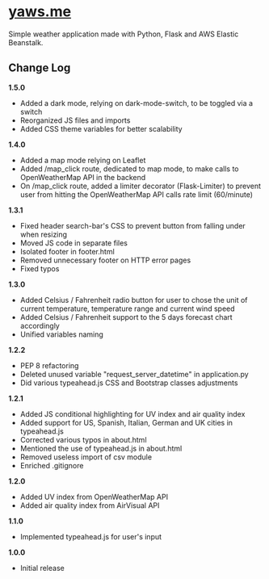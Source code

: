 # [yaws.me](http://yaws.me)
Simple weather application made with Python, Flask and AWS Elastic Beanstalk.

## Change Log
__1.5.0__
- Added a dark mode, relying on dark-mode-switch, to be toggled via a switch
- Reorganized JS files and imports
- Added CSS theme variables for better scalability

__1.4.0__
- Added a map mode relying on Leaflet
- Added /map_click route, dedicated to map mode, to make calls to OpenWeatherMap API in the backend
- On /map_click route, added a limiter decorator (Flask-Limiter) to prevent user from hitting the OpenWeatherMap API calls rate limit (60/minute)

__1.3.1__
- Fixed header search-bar's CSS to prevent button from falling under when resizing
- Moved JS code in separate files
- Isolated footer in footer.html
- Removed unnecessary footer on HTTP error pages
- Fixed typos

__1.3.0__
- Added  Celsius / Fahrenheit radio button for user to chose the unit of current temperature, temperature range and current wind speed 
- Added Celsius / Fahrenheit support to the 5 days forecast chart accordingly
- Unified variables naming 

__1.2.2__
- PEP 8 refactoring
- Deleted unused variable "request_server_datetime" in application.py
- Did various typeahead.js CSS and Bootstrap classes adjustments

__1.2.1__
- Added JS conditional highlighting for UV index and air quality index
- Added support for US, Spanish, Italian, German and UK cities in typeahead.js
- Corrected various typos in about.html
- Mentioned the use of typeahead.js in about.html
- Removed useless import of csv module
- Enriched .gitignore

__1.2.0__
- Added UV index from OpenWeatherMap API 
- Added air quality index from AirVisual API

__1.1.0__
- Implemented typeahead.js for user's input

__1.0.0__
- Initial release
